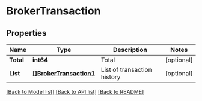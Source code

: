 # BrokerTransaction

## Properties

Name | Type | Description | Notes
------------ | ------------- | ------------- | -------------
**Total** | **int64** | Total | [optional] 
**List** | [**[]BrokerTransaction1**](BrokerTransaction_1.md) | List of transaction history | [optional] 

[[Back to Model list]](../README.md#documentation-for-models) [[Back to API list]](../README.md#documentation-for-api-endpoints) [[Back to README]](../README.md)


